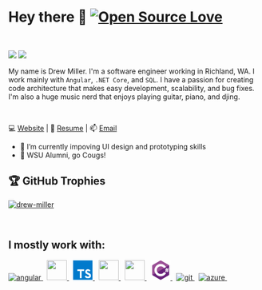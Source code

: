 # Hey there 👋 [![Open Source Love](https://badges.frapsoft.com/os/v1/open-source.svg?v=102)](https://github.com/drew-miller)

<br />

[<img src="https://img.shields.io/badge/LinkedIn-0077B5?style=for-the-badge&logo=linkedin&logoColor=white"/>](https://www.linkedin.com/in/drewmiller-software/)
[<img src="https://img.shields.io/badge/Twitter-1DA1F2?style=for-the-badge&logo=twitter&logoColor=white"/>](https://twitter.com/drew_t_m)

My name is Drew Miller. I'm a software engineer working in Richland, WA. I work mainly with `Angular`, `.NET Core`, and `SQL`. I have a passion for creating code architecture that makes easy development, scalability, and bug fixes. I'm also a huge music nerd that enjoys playing guitar, piano, and djing.

<br />

💻 [Website](https://drew-miller.github.io/Portfolio/home) | 📝 [Resume](https://drew-miller.github.io/Portfolio/assets/pdf/drew_miller_resume.pdf) | 📫 [Email](drew.miller.software@gmail.com)
- 🌱 I’m currently impoving UI design and prototyping skills
- 🐆 WSU Alumni, go Cougs!

## 🏆 GitHub Trophies

<a href="https://github.com/drew-miller"><img src="https://github-profile-trophy.vercel.app/?username=drew-miller&column=7" alt="drew-miller" /></a>

<br/>

## I mostly work with:

<p>
<a href="https://angular.io" target="_blank">
  <img src="https://angular.io/assets/images/logos/angular/angular.svg" alt="angular" width="40" height="40"/>
</a>
&nbsp;
<a href="https://vuejs.org/" target="_blank">
  <img src="https://cdn.jsdelivr.net/gh/devicons/devicon/icons/vuejs/vuejs-original.svg" width="40" height="40"/>
</a>
&nbsp;
<a href="https://www.typescriptlang.org/" target="_blank">
  <img src="https://raw.githubusercontent.com/devicons/devicon/master/icons/typescript/typescript-original.svg" alt="typescript" width="40" height="40"/>
</a>
&nbsp;
<a href="https://dotnet.microsoft.com/" target="_blank"> 
  <img src="https://cdn.jsdelivr.net/gh/devicons/devicon/icons/dotnetcore/dotnetcore-plain.svg" width="40" height="40"/>
</a>
&nbsp;
<a href="https://www.postgresql.org/" target="_blank">
  <img src="https://cdn.jsdelivr.net/gh/devicons/devicon/icons/postgresql/postgresql-plain.svg" width="40" height="40" />
</a>
&nbsp;
<a href="https://www.w3schools.com/cs/" target="_blank">
  <img src="https://raw.githubusercontent.com/devicons/devicon/master/icons/csharp/csharp-original.svg" alt="csharp" width="40" height="40"/>
</a>
&nbsp;
<a href="https://git-scm.com/" target="_blank">
  <img src="https://www.vectorlogo.zone/logos/git-scm/git-scm-icon.svg" alt="git" width="40" height="40"/>
</a>
&nbsp;
<a href="https://azure.microsoft.com/en-in/" target="_blank">
  <img src="https://www.vectorlogo.zone/logos/microsoft_azure/microsoft_azure-icon.svg" alt="azure" width="40" height="40"/>
</a>
&nbsp;
</p>
